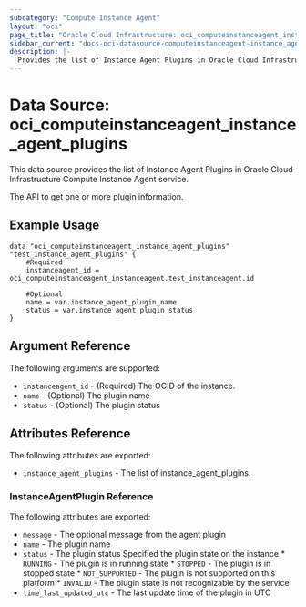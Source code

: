 ```yaml
---
subcategory: "Compute Instance Agent"
layout: "oci"
page_title: "Oracle Cloud Infrastructure: oci_computeinstanceagent_instance_agent_plugins"
sidebar_current: "docs-oci-datasource-computeinstanceagent-instance_agent_plugins"
description: |-
  Provides the list of Instance Agent Plugins in Oracle Cloud Infrastructure Compute Instance Agent service
---
```


# Data Source: oci_computeinstanceagent_instance_agent_plugins
This data source provides the list of Instance Agent Plugins in Oracle Cloud Infrastructure Compute Instance Agent service.

The API to get one or more plugin information.

## Example Usage

```hcl
data "oci_computeinstanceagent_instance_agent_plugins" "test_instance_agent_plugins" {
	#Required
	instanceagent_id = oci_computeinstanceagent_instanceagent.test_instanceagent.id

	#Optional
	name = var.instance_agent_plugin_name
	status = var.instance_agent_plugin_status
}
```

## Argument Reference

The following arguments are supported:

* `instanceagent_id` - (Required) The OCID of the instance.
* `name` - (Optional) The plugin name
* `status` - (Optional) The plugin status


## Attributes Reference

The following attributes are exported:

* `instance_agent_plugins` - The list of instance_agent_plugins.

### InstanceAgentPlugin Reference

The following attributes are exported:

* `message` - The optional message from the agent plugin
* `name` - The plugin name
* `status` - The plugin status Specified the plugin state on the instance * `RUNNING` - The plugin is in running state * `STOPPED` - The plugin is in stopped state * `NOT_SUPPORTED` - The plugin is not supported on this platform * `INVALID` - The plugin state is not recognizable by the service
* `time_last_updated_utc` - The last update time of the plugin in UTC

